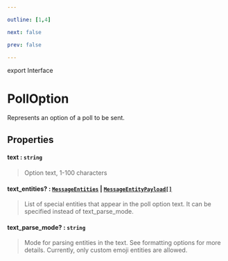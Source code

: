 ```yaml
---

outline: [1,4]

next: false

prev: false

---
```


export Interface
# PollOption

Represents an option of a poll to be sent.

## Properties

#### text : `string`
 > Option text, 1-100 characters

#### text_entities? : [`MessageEntities`](../classes/MessageEntities.md) \| [`MessageEntityPayload[]`](./MessageEntityPayload.md)
 > List of special entities that appear in the poll option text. It can be specified instead of text_parse_mode.

#### text_parse_mode? : `string`
 > Mode for parsing entities in the text. See formatting options for more details. Currently, only custom emoji entities are allowed.
